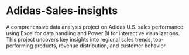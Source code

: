 # Adidas-Sales-insights
A comprehensive data analysis project on Adidas U.S. sales performance using Excel for data handling and Power BI for interactive visualizations. This project uncovers key insights into regional sales trends, top-performing products, revenue distribution, and customer behavior.
